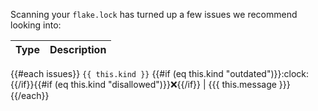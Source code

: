 Scanning your `flake.lock` has turned up a few issues we recommend looking into:

Type | Description
:----|:-----------
{{#each issues}}
`{{ this.kind }}` {{#if (eq this.kind "outdated")}}:clock:{{/if}}{{#if (eq this.kind "disallowed")}}:x:{{/if}} | {{{ this.message }}}
{{/each}}
